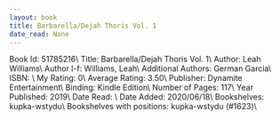 ```yaml
---
layout: book
title: Barbarella/Dejah Thoris Vol. 1
date_read: None
---
```


Book Id: 51785216\ 
Title: Barbarella/Dejah Thoris Vol. 1\ 
Author: Leah Williams\ 
Author l-f: Williams, Leah\ 
Additional Authors: German Garcia\ 
ISBN: \ 
My Rating: 0\ 
Average Rating: 3.50\ 
Publisher: Dynamite Entertainment\ 
Binding: Kindle Edition\ 
Number of Pages: 117\ 
Year Published: 2019\ 
Date Read: \ 
Date Added: 2020/06/18\ 
Bookshelves: kupka-wstydu\ 
Bookshelves with positions: kupka-wstydu (#1623)\ 


